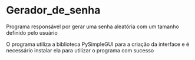 # Gerador_de_senha
Programa responsável por gerar uma senha aleatória com um tamanho definido pelo usuário

O programa utiliza a biblioteca PySimpleGUI para a criação da interface e é necessário instalar ela para utilizar o programa com sucesso
